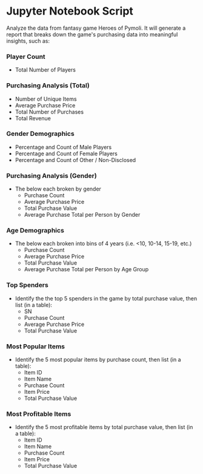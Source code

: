 # Jupyter Notebook Script

Analyze the data from fantasy game Heroes of Pymoli. It will generate a report that breaks down the game's purchasing data into meaningful insights, such as:

### Player Count
  * Total Number of Players

### Purchasing Analysis (Total)
  * Number of Unique Items
  * Average Purchase Price
  * Total Number of Purchases
  * Total Revenue

### Gender Demographics
  * Percentage and Count of Male Players
  * Percentage and Count of Female Players
  * Percentage and Count of Other / Non-Disclosed

### Purchasing Analysis (Gender)
  * The below each broken by gender
    * Purchase Count
    * Average Purchase Price
    * Total Purchase Value
    * Average Purchase Total per Person by Gender

### Age Demographics
  * The below each broken into bins of 4 years (i.e. &lt;10, 10-14, 15-19, etc.)
    * Purchase Count
    * Average Purchase Price
    * Total Purchase Value
    * Average Purchase Total per Person by Age Group

### Top Spenders
  * Identify the the top 5 spenders in the game by total purchase value, then list (in a table):
    * SN
    * Purchase Count
    * Average Purchase Price
    * Total Purchase Value

### Most Popular Items
  * Identify the 5 most popular items by purchase count, then list (in a table):
    * Item ID
    * Item Name
    * Purchase Count
    * Item Price
    * Total Purchase Value

### Most Profitable Items
  * Identify the 5 most profitable items by total purchase value, then list (in a table):
    * Item ID
    * Item Name
    * Purchase Count
    * Item Price
    * Total Purchase Value

